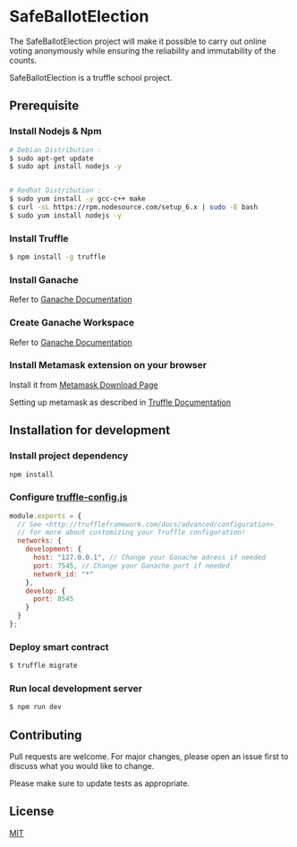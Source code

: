 # SafeBallotElection

The SafeBallotElection project will make it possible to carry out online voting anonymously while ensuring the reliability and immutability of the counts.

SafeBallotElection is a truffle school project.

## Prerequisite

### Install Nodejs & Npm

```bash
# Debian Distribution :
$ sudo apt-get update
$ sudo apt install nodejs -y


# Redhat Distribution :
$ sudo yum install -y gcc-c++ make
$ curl -sL https://rpm.nodesource.com/setup_6.x | sudo -E bash
$ sudo yum install nodejs -y

```

### Install Truffle

```bash
$ npm install -g truffle
```

### Install Ganache

Refer to [Ganache Documentation](https://www.trufflesuite.com/docs/ganache/quickstart#1-install-ganache)

### Create Ganache Workspace

Refer to
[Ganache Documentation](https://www.trufflesuite.com/docs/ganache/quickstart#1-install-ganache)

### Install Metamask extension on your browser

Install it from [Metamask Download Page](https://metamask.io/download.html)

Setting up metamask as described in [Truffle Documentation](https://www.trufflesuite.com/docs/truffle/getting-started/truffle-with-metamask#setting-up-metamask)

## Installation for development

### Install project dependency

```bash
npm install
```

### Configure [truffle-config.js](truffle-config.js)

```js
module.exports = {
  // See <http://truffleframework.com/docs/advanced/configuration>
  // for more about customizing your Truffle configuration!
  networks: {
    development: {
      host: "127.0.0.1", // Change your Ganache adress if needed
      port: 7545, // Change your Ganache port if needed
      network_id: "*"
    },
    develop: {
      port: 8545
    }
  }
};
```

### Deploy smart contract

```bash
$ truffle migrate
```

### Run local development server

```bash
$ npm run dev
```

## Contributing

Pull requests are welcome. For major changes, please open an issue first to discuss what you would like to change.

Please make sure to update tests as appropriate.

## License

[MIT](https://choosealicense.com/licenses/mit/)
